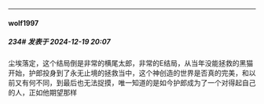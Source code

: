 ﻿
*****

####  wolf1997  
##### 234#       发表于 2024-12-19 20:07

尘埃落定，这个结局倒是非常的横尾太郎，非常的E结局，从当年没能拯救的黑猫开始，护郎投身到了永无止境的拯救当中，这个神创造的世界是否真的完美，和以前又有何不同，到最后也无法捉摸，唯一知道的是如今护郎成为了一个对得起自己的人，正如他期望那样

